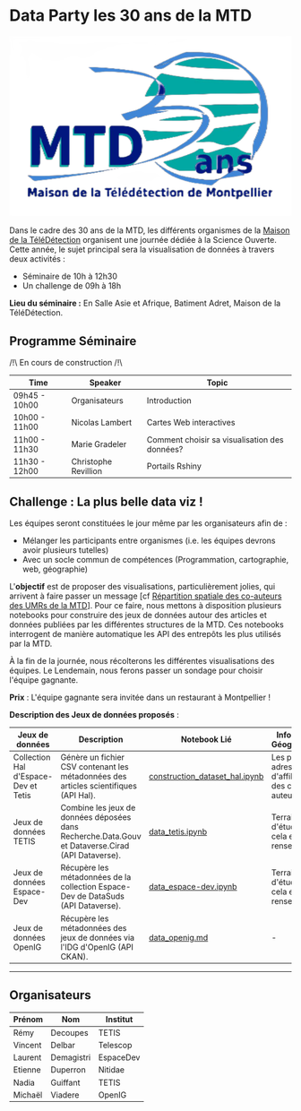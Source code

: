 # Data Party les 30 ans de la MTD

![logo_30ans](readme.files/30ans_mtd.png)

Dans le cadre des 30 ans de la MTD, les différents organismes de la [Maison de la TéléDétection]() organisent une journée dédiée à la Science Ouverte. Cette année, le sujet principal sera la visualisation de données à travers deux activités :

- Séminaire de 10h à 12h30
- Un challenge de 09h à 18h

**Lieu du séminaire :**
En Salle Asie et Afrique, Batiment Adret, Maison de la TéléDétection.


## Programme Séminaire 

/!\ En cours de construction /!\

| Time           | Speaker               | Topic                                        |
| -------------- | --------------------- | -------------------------------------------- |
| 09h45 - 10h00  | Organisateurs          | Introduction                                 |
| 10h00 - 11h00  | Nicolas Lambert        | Cartes Web interactives                      |
| 11h00 - 11h30  | Marie Gradeler         | Comment choisir sa visualisation des données?|
| 11h30 - 12h00  | Christophe Revillion   | Portails Rshiny                              |


## Challenge : La plus belle data viz !
Les équipes seront constituées le jour même par les organisateurs afin de :

- Mélanger les participants entre organismes (i.e. les équipes devrons avoir plusieurs tutelles)
- Avec un socle commun de compétences (Programmation, cartographie, web, géographie)

L'**objectif** est de proposer des visualisations, particulièrement jolies, qui arrivent à faire passer un message [cf [Répartition spatiale des co-auteurs des UMRs de la MTD](https://30ans-mtd.github.io/dataparty/idees_dataviz.html)].
Pour ce faire, nous mettons à disposition plusieurs notebooks pour construire des jeux de données autour des articles et données publiées par les différentes structures de la MTD. Ces notebooks interrogent de manière automatique les API des entrepôts les plus utilisés par la MTD.

À la fin de la journée, nous récolterons les différentes visualisations des équipes. Le Lendemain, nous ferons passer un sondage pour choisir l'équipe gagnante.

**Prix** : L'équipe gagnante sera invitée dans un restaurant à Montpellier !

**Description des Jeux de données proposés** : 

| Jeux de données                        | Description                                                                                   | Notebook Lié                                         | Information Géographique                            |
| ------------------------------------ | --------------------------------------------------------------------------------------------- | ---------------------------------------------------- | --------------------------------------------------- |
| Collection Hal d'Espace-Dev et Tetis | Génère un fichier CSV contenant les métadonnées des articles scientifiques (API Hal).          | [construction_dataset_hal.ipynb](notebooks/hal_dataset.ipynb) | Les pays des adresses d'affiliation des co-auteurs       |
| Jeux de données TETIS                | Combine les jeux de données déposées dans Recherche.Data.Gouv et Dataverse.Cirad (API Dataverse). | [data_tetis.ipynb](notebooks/data_tetis.ipynb)        | Terrain d'étude quand cela est renseigné |
| Jeux de données Espace-Dev           | Récupère les métadonnées de la collection Espace-Dev de DataSuds (API Dataverse).              | [data_espace-dev.ipynb](notebooks/data_espace-dev.ipynb) | Terrain d'étude quand cela est renseigné    |
| Jeux de données OpenIG               | Récupère les métadonnées des jeux de données via l'IDG d'OpenIG (API CKAN).                   | [data_openig.md](notebooks/data_openig.ipynb)      | -  |




---

## Organisateurs

 | Prénom   | Nom     | Institut      |
|-----------|----------|---------------|
| Rémy      | Decoupes | TETIS         |
| Vincent   | Delbar   | Telescop      |
| Laurent   | Demagistri| EspaceDev    |
| Etienne   | Duperron | Nitidae       |
| Nadia     | Guiffant | TETIS         |
| Michaël   | Viadere  | OpenIG        |